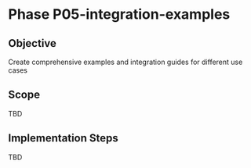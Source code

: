 # Phase P05-integration-examples

## Objective
Create comprehensive examples and integration guides for different use cases

## Scope
TBD

## Implementation Steps
TBD

